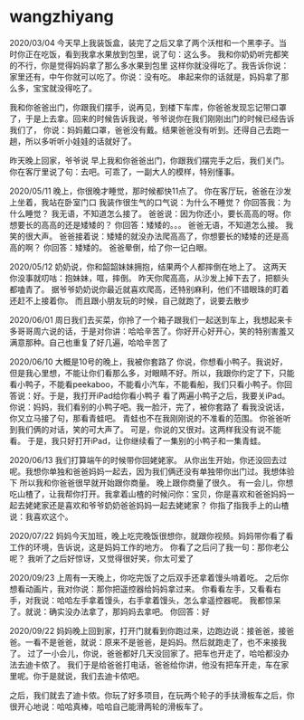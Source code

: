 # wangzhiyang



2020/03/04
今天早上我装饭盒，装完了之后又拿了两个沃柑和一个黑李子。当时你正在吃饭，看到我拿水果放到包里，说了句：这么多。 我和你奶奶听完都笑的不行，你是觉得妈妈拿了那么多水果到包里
这样你就没得吃了。我告诉你说：家里还有，中午你就可以吃了。你说：没有吃。 串起来你的话就是，妈妈拿了那么多，宝宝就没得吃了。

我和你爸爸出门，你跟我们摆手，说再见，到楼下车库，你爸爸发现忘记带口罩了，于是上去拿。回来的时候告诉我说，爷爷说你在我们刚刚出门的时候已经告诉我们了，
你说：妈妈戴口罩，爸爸没有戴。结果爸爸没有听到。还得自己去跑一趟，所以多听听小娃娃的话就好了。

昨天晚上回家，爷爷说 早上我和你爸爸出门，你跟我们摆完手之后，我们关门。你在客厅里说了句：去吧。可乖了，一副大人的模样，特别懂事。


2020/05/11
晚上，你很晚才睡觉，那时候都快11点了。
你在客厅玩，爸爸在沙发上坐着，我站在卧室门口
我装作很生气的口气说：为什么不睡觉？ 
你回答我：为什么睡觉？
我无语，不知道怎么接了。
爸爸说：因为你还小，要长高高的呀。你想要长的高高的还是矮矮的？
你回答：矮矮的。。。
爸爸无语，不知道怎么接。 我笑的很大声。
爸爸接着说：矮矮的就没办法爬高高了，你想要长的矮矮的还是高高的啊？
你回答：矮矮的。
爸爸晕倒，给了你一记白眼。


2020/05/12
奶奶说，你和韶韶妹妹拥抱，结果两个人都摔倒在地上了。
这两天你没事就叨咕：抱妹妹，哐，摔倒。
昨天你爬高高，从沙发上掉下去了，把额头都嗑青了。
据爷爷奶奶说你最近就喜欢爬高，还特别麻利，他们不错眼珠的盯着还赶不上接着你。
而且跟小朋友玩的时候，自己就跑了，说要去散步



2020/06/01
周日我们去买菜，你拎了一个箱子跟我们一起送到车上，我想起来卡多哥哥周六说的话，于是对你讲：哈哈辛苦了。你好开心好开心，笑的特别害羞又满意那种。自己也重复了好几遍，哈哈辛苦了

2020/06/10
大概是10号的晚上，我被你套路了
你说，你想看小鸭子。我说好，但是我心里想，不能让你们看那么多，对眼睛不好。所以，我跟你约定了下，只能看小鸭子，不能看peekaboo，不能看小汽车，不能看船，我们只看小鸭子。你回答说：好。于是，我打开iPad给你看小鸭子
看了两遍小鸭子之后，我要关iPad。
你说：妈妈，我们看别的小鸭子吧。我一脸汗，完了，被你套路了
看我没说话，你又立马接了句，那看青蛙吧。
青蛙也不在我刚刚说的不准看的范围。
你爸爸听到我们俩的对话，笑的可大声了。
可是，你说的又很对。这两样我没有说不能看。
于是，我只好打开iPad，让你继续看了一集别的小鸭子和一集青蛙。


2020/06/13
我们打算端午的时候带你回姥姥家。
从你出生开始，你还没回去过呢。我想你单独和爸爸妈妈一起去，因为我们俩还没有单独带你出门过。我想体验下
所以我和你爸爸很早就开始跟你商量。
晚上跟你商量了很久。
有一会儿，你想吃山楂了，让我帮你打开。我拿着山楂的时候问你：宝贝，你是喜欢和爸爸妈妈一起去姥姥家还是喜欢和爷爷奶奶爸爸妈妈一起去姥姥家？
你指了指我手上的山楂说：我喜欢这个。


2020/07/22
妈妈今天加班，晚上吃完晚饭很想你，就跟你视频。妈妈带你看了看工作的环境，告诉说，这是妈妈工作的地方。
你看了之后问了我一句：那你老公呢？
我听了之后好惊讶，又觉得很好笑，你太可爱了


2020/09/23
上周有一天晚上，你吃完饭了之后双手还拿着馒头啃着吃。
之后你想看动画片，我对你说：那你把遥控器给妈妈拿过来。
你看看左手，又看看右手，对我说：哈哈左手拿着馒头，右手拿着馒头，怎么拿遥控器呢。
我都惊呆了。就说：确实没办法拿了，那妈妈去拿吧。
你回答：好

2020/09/22
妈妈晚上回到家，打开门就看到你跑过来，边跑边说：接爸爸，接爸爸。一看不是爸爸，就说：原来不是爸爸，是妈妈。然后就跑走了，也不来接我了。
过了一小会儿，你说，爸爸都好几天没回家了。把车也开走了，哈哈都没办法去迪卡侬了。
我们于是给爸爸打电话，爸爸给你讲，他没有把车开走，车在家里呢。你于是就说，我们去迪卡侬吧。

之后，我们就去了迪卡侬。你玩了好多项目，在玩两个轮子的手扶滑板车之后，你很开心地说：哈哈真棒，哈哈自己能滑两轮的滑板车了。

